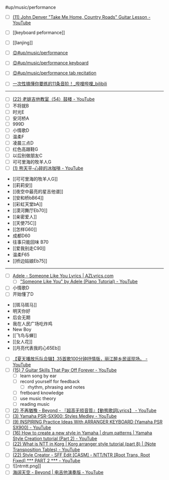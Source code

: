 #up/music/performance

- [ ] [(11) John Denver "Take Me Home, Country Roads" Guitar Lesson - YouTube](https://www.youtube.com/watch?v=7RnjrWQ4D4M&t=367s)

- [ ] [[keyboard peformance]]
- [ ] [[lanjing]]
- [ ] [😊#up/music/performance ](https://47.111.95.20:6001/user/1/md?prefill=%23up%2Fmusic%2Fperformance%0A)
- [ ] [😊#up/music/performance keyboard](https://47.111.95.20:6001/user/1/md?prefill=%23up%2Fmusic%2Fperformance%20keyboard)
- [ ] [😊#up/music/performance tab recitation](https://47.111.95.20:6001/user/1/md?prefill=%23up%2Fmusic%2Fperformance%20tab%20recitation)
- [ ] [一次性搞懂你要练的11条音阶！_哔哩哔哩_bilibili](https://www.bilibili.com/video/BV1af4y1f7xo?spm_id_from=333.851.b_7265636f6d6d656e64.2&vd_source=d913ee30cf6a60fb7e6afe06af8ecded)

----------------------------------------------------------------
- [ ] [(22) 老姚吉他教室（54）鼓楼 - YouTube](https://www.youtube.com/watch?v=PkimziQzoVY)
- [ ] 不将就B
- [ ] 时光E
- [ ] 安河桥A
- [ ] 999D
- [ ] 小情歌D
- [ ] 温柔F
- [ ] 凌晨三点D
- [ ] 红色高跟鞋G
- [ ] 以后别做朋友C
- [ ] 可可里海的牧羊人G
- [ ] [(1) 熊天平-心碎的冰咖啡 - YouTube](https://www.youtube.com/watch?v=lMThLnyj52g)
- [[可可里海的牧羊人G]]
- [[莉莉安]]
- [[夜空中最亮的星吉他谱]]
- [[安和桥bB64]]
- [[彩虹天堂bA]]
- [[漠河舞厅Eb70]]
- [[亲密爱人]]
- [[天使75C]]
- [[怎样G60]]
- 成都D60
- 往事只能回味 B70
- [[爱我别走C90]]
- 温柔F65
- [[桥边姑娘Eb75]]
---------------------
- [ ] [Adele - Someone Like You Lyrics | AZLyrics.com](https://www.azlyrics.com/lyrics/adele/someonelikeyou.html)
	- [ ] ["Someone Like You" by Adele (Piano Tutorial) - YouTube](https://www.youtube.com/watch?v=VHCa-2lYl8c)

- [ ] 小情歌D
- [ ] 开始懂了D
- [[斑马斑马]]
- 明天你好
- 后会无期
- 我在人民广场吃炸鸡
- New Boy
- [[飞鸟与蝉]]
- [[女人花]]
- [[月亮代表我的心65Eb]]


- [ ] [【夏天播放乐队合辑】35首歌100分钟抒情版，丽江醉乡民谣现场。 - YouTube](https://www.youtube.com/watch?v=T4rFs0XKs1c)
- [ ] [(15) 7 Guitar Skills That Pay Off Forever - YouTube](https://www.youtube.com/watch?v=TSXJe7YkI_k)
	- [ ] learn song by ear
	- [ ] record yourself for feedback
		- [ ] rhythm, phrasing and notes
	- [ ] fretboard knowledge
	- [ ] use music theory
	- [ ] reading music
- [ ] [(2) 不再猶豫 - Beyond - 『超高无损音質』【動態歌詞Lyrics】 - YouTube](https://www.youtube.com/watch?v=CFuJ5UGUlS8)
- [ ] [(3) Yamaha PSR-SX900: Styles Medley - YouTube](https://www.youtube.com/watch?v=VkgvAyRgxcc)
- [ ] [(9) INSPIRING Practice Ideas With ARRANGER KEYBOARD (Yamaha PSR SX900) - YouTube](https://www.youtube.com/watch?v=jr57JplRhn0)
- [ ] [(16) How to create a new style in Yamaha | drum patterns | Yamaha Style Creation tutorial (Part 2) - YouTube](https://www.youtube.com/watch?v=oEW_pl0QlSM&list=PLTCGzgq0XmvkMZNNnu0bRC2k1AwFjbpe6&index=2)
- [ ] [(22) What is NTT in Korg | Korg arranger style tutorial (part 8) | (Note Transposition Tables) - YouTube](https://www.youtube.com/watch?v=gT8bA314CCQ&list=PLTCGzgq0XmvkzLKjIMfueyc6Lzj4n2XvL&index=8)
- [ ] [(22) Style Creator - SFF Edit [CASM] - NTT/NTR [Root Trans, Root Fixed] *** PART 2 *** - YouTube](https://www.youtube.com/watch?v=Gh0-keHru3A)
- [ ] ![[ntrntt.png]]
- [ ] [海阔天空 - Beyond | 电吉他演奏版 - YouTube](https://www.youtube.com/watch?v=PnoVMCi4ngg)